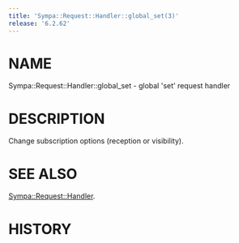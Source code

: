```yaml
---
title: 'Sympa::Request::Handler::global_set(3)'
release: '6.2.62'
---
```


# NAME

Sympa::Request::Handler::global\_set - global 'set' request handler

# DESCRIPTION

Change subscription options (reception or visibility).

# SEE ALSO

[Sympa::Request::Handler](./Sympa-Request-Handler.3.md).

# HISTORY
